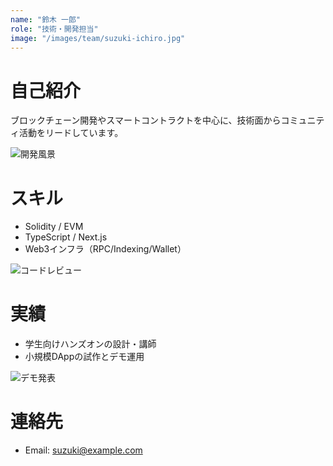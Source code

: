 ```yaml
---
name: "鈴木 一郎"
role: "技術・開発担当"
image: "/images/team/suzuki-ichiro.jpg"
---
```


# 自己紹介

ブロックチェーン開発やスマートコントラクトを中心に、技術面からコミュニティ活動をリードしています。

![開発風景](https://picsum.photos/seed/member-suzuki-dev/1200/700)

# スキル

- Solidity / EVM
- TypeScript / Next.js
- Web3インフラ（RPC/Indexing/Wallet）

![コードレビュー](https://picsum.photos/seed/member-suzuki-review/1200/700)

# 実績

- 学生向けハンズオンの設計・講師
- 小規模DAppの試作とデモ運用

![デモ発表](https://picsum.photos/seed/member-suzuki-demo/1200/700)

# 連絡先

- Email: suzuki@example.com
